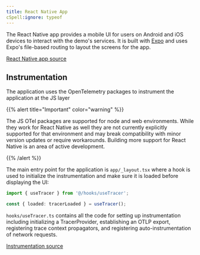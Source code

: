 ```yaml
---
title: React Native App
cSpell:ignore: typeof
---
```


The React Native app provides a mobile UI for users on Android and iOS devices
to interact with the demo's services. It is built with
[Expo](https://docs.expo.dev/get-started/introduction/) and uses Expo's
file-based routing to layout the screens for the app.

[React Native app source](https://github.com/open-telemetry/opentelemetry-demo/blob/main/src/reactnativeapp/)

## Instrumentation

The application uses the OpenTelemetry packages to instrument the application at
the JS layer

{{% alert title="Important" color="warning" %}}

The JS OTel packages are supported for node and web environments.
While they work for React Native as well they are not currently explicitly
supported for that environment and may break compatibility with minor version
updates or require workarounds. Building more support for React Native is an
area of active development.

{{% /alert %}}

The main entry point for the application is `app/_layout.tsx` where a hook is
used to initialize the instrumentation and make sure it is loaded before
displaying the UI:

```typescript
import { useTracer } from '@/hooks/useTracer';

const { loaded: tracerLoaded } = useTracer();
```

`hooks/useTracer.ts` contains all the code for setting up instrumentation
including initializing a TracerProvider, establishing an OTLP export,
registering trace context propagators, and registering auto-instrumentation of
network requests.

[Instrumentation source](https://github.com/open-telemetry/opentelemetry-demo/blob/main/src/reactnativeapp/hooks/useTracer.ts)
